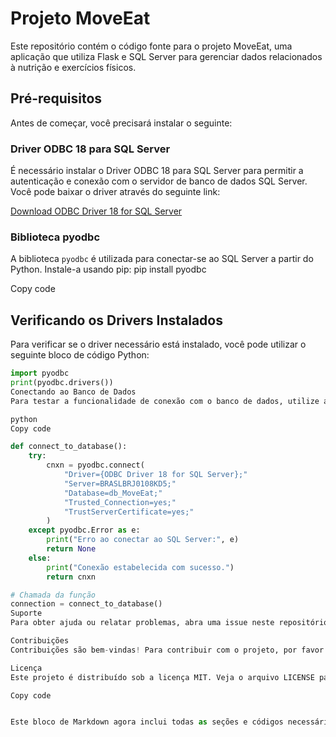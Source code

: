 # Projeto MoveEat

Este repositório contém o código fonte para o projeto MoveEat, uma aplicação que utiliza Flask e SQL Server para gerenciar dados relacionados à nutrição e exercícios físicos.

## Pré-requisitos

Antes de começar, você precisará instalar o seguinte:

### Driver ODBC 18 para SQL Server

É necessário instalar o Driver ODBC 18 para SQL Server para permitir a autenticação e conexão com o servidor de banco de dados SQL Server. Você pode baixar o driver através do seguinte link:

[Download ODBC Driver 18 for SQL Server](https://docs.microsoft.com/en-us/sql/connect/odbc/download-odbc-driver-for-sql-server)

### Biblioteca pyodbc

A biblioteca `pyodbc` é utilizada para conectar-se ao SQL Server a partir do Python. Instale-a usando pip:
pip install pyodbc

Copy code


## Verificando os Drivers Instalados

Para verificar se o driver necessário está instalado, você pode utilizar o seguinte bloco de código Python:

```python
import pyodbc
print(pyodbc.drivers())
Conectando ao Banco de Dados
Para testar a funcionalidade de conexão com o banco de dados, utilize a função connect_to_database definida abaixo:

python
Copy code

def connect_to_database():
    try:
        cnxn = pyodbc.connect(
            "Driver={ODBC Driver 18 for SQL Server};"
            "Server=BRASLBRJ0108KD5;"
            "Database=db_MoveEat;"
            "Trusted_Connection=yes;"
            "TrustServerCertificate=yes;"
        )
    except pyodbc.Error as e:
        print("Erro ao conectar ao SQL Server:", e)
        return None
    else:
        print("Conexão estabelecida com sucesso.")
        return cnxn

# Chamada da função
connection = connect_to_database()
Suporte
Para obter ajuda ou relatar problemas, abra uma issue neste repositório GitHub.

Contribuições
Contribuições são bem-vindas! Para contribuir com o projeto, por favor faça um fork do repositório e submeta um pull request com suas alterações.

Licença
Este projeto é distribuído sob a licença MIT. Veja o arquivo LICENSE para mais detalhes.

Copy code


Este bloco de Markdown agora inclui todas as seções e códigos necessários, prontos para serem usados diretamente em um arquivo `README.md`.



